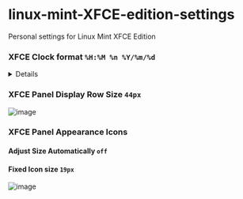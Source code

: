 # linux-mint-XFCE-edition-settings
Personal settings for Linux Mint XFCE Edition

### XFCE Clock format `%H:%M %n %Y/%m/%d`  

<details>
    <summary>Details</summary>
  
![image](https://user-images.githubusercontent.com/21064622/127105698-7d50d5e7-b058-4a44-9230-f570c4e4fd82.png)

![image](https://user-images.githubusercontent.com/21064622/127105262-b27554cb-f1e3-4e16-a3da-90cd62786f93.png)


![image](https://user-images.githubusercontent.com/21064622/127105166-1996c666-f1c8-45f5-aa9a-f44c1d2207d5.png)


![image](https://user-images.githubusercontent.com/21064622/127104971-5412fd0f-a70c-4a0a-807b-ac0a493e1fb8.png)
</details>

### XFCE Panel Display Row Size `44px`

![image](https://user-images.githubusercontent.com/21064622/127106214-4b81eb87-4891-45cd-a7ae-48dab68391bc.png)

### XFCE Panel Appearance Icons

#### Adjust Size Automatically `off`

#### Fixed Icon size `19px`

![image](https://user-images.githubusercontent.com/21064622/127106542-ede716ee-80d7-475b-b8ab-6bd41047bd2a.png)
